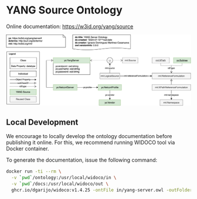 # YANG Source Ontology

Online documentation: https://w3id.org/yang/source

![YANG Source Ontology](diagrams/yang-source.svg)

## Local Development

We encourage to locally develop the ontology documentation before publishing it online. For this, we recommend running WIDOCO tool via Docker container.

To generate the documentation, issue the following command:

```bash
docker run -ti --rm \
  -v `pwd`/ontology:/usr/local/widoco/in \
  -v `pwd`/docs:/usr/local/widoco/out \
  ghcr.io/dgarijo/widoco:v1.4.25 -ontFile in/yang-server.owl -outFolder out -webVowl -oops  -getOntologyMetadata -htaccess -licensius
```

